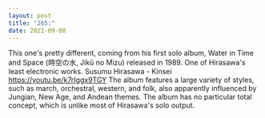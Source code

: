 ```yaml
---
layout: post
title: "265:"
date: 2021-09-08
---
```


This one's pretty different, coming from his first solo album, Water in Time and Space (時空の水, Jikū no Mizu) released in 1989. One of Hirasawa's least electronic works.
 Susumu Hirasawa - Kinsei
https://youtu.be/k7rIggx9TGY 
The album features a large variety of styles, such as march, orchestral, western, and folk, also apparently influenced by Jungian, New Age, and Andean themes. The album has no particular total concept, which is unlike most of Hirasawa's solo output.
